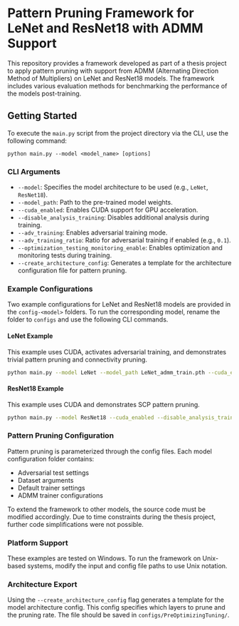 # Pattern Pruning Framework for LeNet and ResNet18 with ADMM Support

This repository provides a framework developed as part of a thesis project to apply pattern pruning with support from ADMM (Alternating Direction Method of Multipliers) on LeNet and ResNet18 models. The framework includes various evaluation methods for benchmarking the performance of the models post-training.

## Getting Started

To execute the `main.py` script from the project directory via the CLI, use the following command:

```
python main.py --model <model_name> [options]
```

### CLI Arguments

- `--model`: Specifies the model architecture to be used (e.g., `LeNet`, `ResNet18`).
- `--model_path`: Path to the pre-trained model weights.
- `--cuda_enabled`: Enables CUDA support for GPU acceleration.
- `--disable_analysis_training`: Disables additional analysis during training.
- `--adv_training`: Enables adversarial training mode.
- `--adv_training_ratio`: Ratio for adversarial training if enabled (e.g., `0.1`).
- `--optimization_testing_monitoring_enable`: Enables optimization and monitoring tests during training.
- `--create_architecture_config`: Generates a template for the architecture configuration file for pattern pruning.

### Example Configurations

Two example configurations for LeNet and ResNet18 models are provided in the `config-<model>` folders. To run the corresponding model, rename the folder to `configs` and use the following CLI commands.

#### LeNet Example
This example uses CUDA, activates adversarial training, and demonstrates trivial pattern pruning and connectivity pruning.

```bash
python main.py --model LeNet --model_path LeNet_admm_train.pth --cuda_enabled --disable_analysis_training --adv_training --adv_training_ratio 0.1 --optimization_testing_monitoring_enable
```

#### ResNet18 Example
This example uses CUDA and demonstrates SCP pattern pruning.

```bash
python main.py --model ResNet18 --cuda_enabled --disable_analysis_training --optimization_testing_monitoring_enable
```

### Pattern Pruning Configuration

Pattern pruning is parameterized through the config files. Each model configuration folder contains:

- Adversarial test settings
- Dataset arguments
- Default trainer settings
- ADMM trainer configurations

To extend the framework to other models, the source code must be modified accordingly. Due to time constraints during the thesis project, further code simplifications were not possible.

### Platform Support

These examples are tested on Windows. To run the framework on Unix-based systems, modify the input and config file paths to use Unix notation.

### Architecture Export

Using the `--create_architecture_config` flag generates a template for the model architecture config. This config specifies which layers to prune and the pruning rate. The file should be saved in `configs/PreOptimizingTuning/`.
